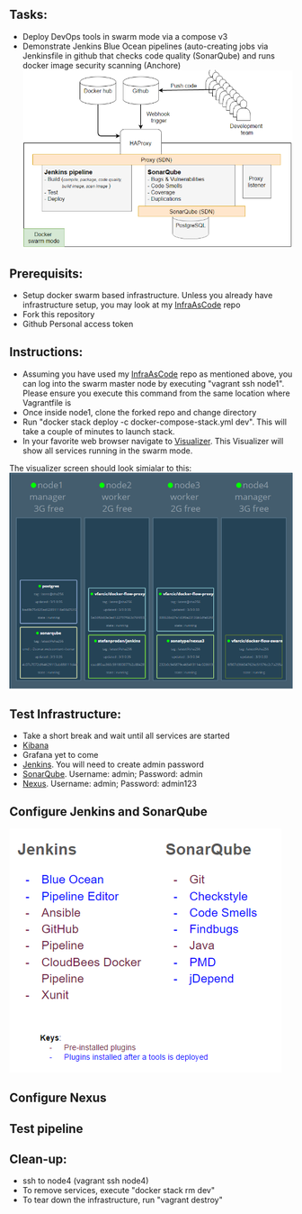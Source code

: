 ## Tasks:

- Deploy DevOps tools in swarm mode via a compose v3
- Demonstrate Jenkins Blue Ocean pipelines (auto-creating jobs via Jenkinsfile in github that checks code quality (SonarQube) and runs docker image security scanning (Anchore) 
![alt text](pics/logical.PNG "Swam cluster")

## Prerequisits:

-	Setup docker swarm based infrastructure. Unless you already have infrastructure setup, you may look at my <a href="https://github.com/shazChaudhry/InfraAsCode">InfraAsCode</a> repo
-	Fork this repository
-	Github Personal access token


## Instructions:
- Assuming you have used my <a href="https://github.com/shazChaudhry/InfraAsCode">InfraAsCode</a> repo as mentioned above, you can log into the swarm master node by executing "vagrant ssh node1". Please ensure you execute this command from the same location where Vagrantfile is
- Once inside node1, clone the forked repo and change directory
- Run "docker stack deploy -c docker-compose-stack.yml dev". This will take a couple of minutes to launch stack. 
- In your favorite web browser navigate to <a href="http://node1:9080/">Visualizer</a>. This Visualizer will show all services running in the swarm mode.

The visualizer screen should look simialar to this:
![alt text](pics/infra.PNG "Swam cluster")


## Test Infrastructure:

- Take a short break and wait until all services are started
- <a href="http://node1:5601">Kibana</a> 
- Grafana yet to come
- <a href="http://node1/jenkins"/>Jenkins</a>. You will need to create admin password
- <a href="http://node1/sonar"/>SonarQube</a>. Username: admin; Password: admin
- <a href="http://node1/nexus"/>Nexus</a>. Username: admin; Password: admin123

## Configure Jenkins and SonarQube
![alt text](pics/plugins.PNG "Swam cluster")
## Configure Nexus
## Test pipeline

## Clean-up:
- ssh to node4 (vagrant ssh node4)
-	To remove services, execute "docker stack rm dev"
-	To tear down the infrastructure, run "vagrant destroy"
